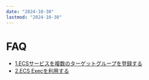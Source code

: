 ```yaml
---
date: "2024-10-30"
lastmod: "2024-10-30"
---
```


# FAQ

- [1.ECSサービスを複数のターゲットグループを登録する](/faq/multi_targetg.html)　
- [2.ECS Execを利用する](/faq/ecsexec.html)

